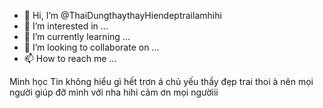 - 👋 Hi, I’m @ThaiDungthaythayHiendeptrailamhihi
- 👀 I’m interested in ...
- 🌱 I’m currently learning ...
- 💞️ I’m looking to collaborate on ...
- 📫 How to reach me ...

<!---
ThaiDungthaythayHiendeptrailamhihi/ThaiDungthaythayHiendeptrailamhihi is a ✨ special ✨ repository because its `README.md` (this file) appears on your GitHub profile.
You can click the Preview link to take a look at your changes.
--->
Mình học Tin không hiểu gì hết trơn á chủ yếu thầy đẹp trai thoi à nên mọi người giúp đỡ mình với nha hihi cảm ơn mọi ngườiii
